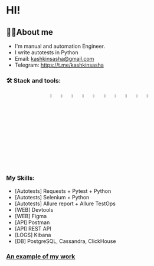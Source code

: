 # HI!

## 👩‍💻About me

- I'm manual and automation Engineer.
- I write autotests in Python
- Email: kashkinsasha@gmail.com
- Telegram: https://t.me/kashkinsasha

### 🛠️ Stack and tools:

<p  align="center">
  <code><img width="5%" title="Pycharm" src="https://cdn.jsdelivr.net/gh/devicons/devicon/icons/pycharm/pycharm-original.svg"></code>
  <code><img width="5%" title="Python" src="https://cdn.jsdelivr.net/gh/devicons/devicon/icons/python/python-original.svg"></code>
  <code><img width="5%" title="Pytest" src="https://cdn.jsdelivr.net/gh/devicons/devicon/icons/pytest/pytest-original.svg"></code>
  <code><img width="5%" title="Selenium" src="https://cdn.jsdelivr.net/gh/devicons/devicon/icons/selenium/selenium-original.svg"></code>
  <code><img width="5%" title="GitHub" src="https://cdn.jsdelivr.net/gh/devicons/devicon/icons/github/github-original.svg"></code>
  <code><img width="5%" title="Jenkins" src="https://cdn.jsdelivr.net/gh/devicons/devicon/icons/jenkins/jenkins-original.svg"></code>
  <code><img width="5%" title="Jira" src="https://cdn.jsdelivr.net/gh/devicons/devicon/icons/jira/jira-original.svg"></code>
  <code><img width="5%" title="Confluence" src="https://cdn.jsdelivr.net/gh/devicons/devicon/icons/confluence/confluence-original.svg"></code>
  <code><img width="5%" title="PostgreSQL" src="https://cdn.jsdelivr.net/gh/devicons/devicon/icons/postgresql/postgresql-original.svg"></code>
  <code><img width="5%" title="Grafana" src="https://cdn.jsdelivr.net/gh/devicons/devicon/icons/grafana/grafana-original.svg"></code>
</p>

### My Skills:

- [Autotests] Requests + Pytest + Python
- [Autotests] Selenium  + Python
- [Autotests] Allure report + Allure TestOps
- [WEB] Devtools
- [WEB] Figma
- [API] Postman
- [API] REST API
- [LOGS] Kibana
- [DB] PostgreSQL, Cassandra, ClickHouse

### [An example of my work](https://github.com/AlexanderKashkin/diploma "Diploma thesis" )